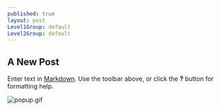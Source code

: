 ```yaml
---
published: true
layout: post
Level1Group: default
Level2Group: default
---
```


## A New Post

Enter text in [Markdown](http://daringfireball.net/projects/markdown/). Use the toolbar above, or click the **?** button for formatting help.

![popup.gif]({{site.baseurl}}/media/popup.gif)


